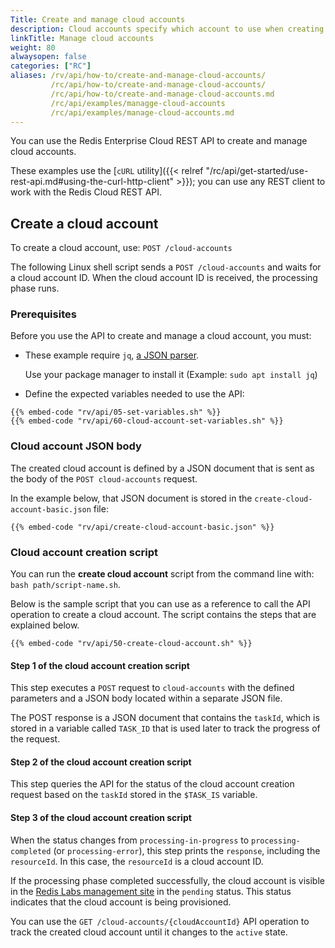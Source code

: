 ```yaml
---
Title: Create and manage cloud accounts
description: Cloud accounts specify which account to use when creating and modifying infrastructure resources.
linkTitle: Manage cloud accounts
weight: 80
alwaysopen: false
categories: ["RC"]
aliases: /rv/api/how-to/create-and-manage-cloud-accounts/
         /rc/api/how-to/create-and-manage-cloud-accounts/
         /rc/api/how-to/create-and-manage-cloud-accounts.md
         /rc/api/examples/managge-cloud-accounts
         /rc/api/examples/manage-cloud-accounts.md
---
```

You can use the Redis Enterprise Cloud REST API to create and manage cloud accounts.

These examples use the [`cURL` utility]({{< relref "/rc/api/get-started/use-rest-api.md#using-the-curl-http-client" >}}); you can use any REST client to work with the Redis Cloud REST API.

## Create a cloud account

To create a cloud account, use: `POST /cloud-accounts`

The following Linux shell script sends a `POST /cloud-accounts` and waits for a cloud account ID.
When the cloud account ID is received, the processing phase runs.

### Prerequisites

Before you use the API to create and manage a cloud account, you must:

- These example require `jq`, [a JSON parser](https://stedolan.github.io/jq/).  

    Use your package manager to install it  (Example: `sudo apt install jq`)

- Define the expected variables needed to use the API:

```shell
{{% embed-code "rv/api/05-set-variables.sh" %}}
{{% embed-code "rv/api/60-cloud-account-set-variables.sh" %}}
```

### Cloud account JSON body

The created cloud account is defined by a JSON document that is sent as the body of the `POST cloud-accounts` request.

In the example below, that JSON document is stored in the `create-cloud-account-basic.json` file:

```shell
{{% embed-code "rv/api/create-cloud-account-basic.json" %}}
```

### Cloud account creation script

You can run the **create cloud account** script from the command line with: `bash path/script-name.sh`.

Below is the sample script that you can use as a reference to call the API operation to create a cloud account.
The script contains the steps that are explained below.

```shell
{{% embed-code "rv/api/50-create-cloud-account.sh" %}}
```

#### Step 1 of the cloud account creation script

This step executes a `POST` request to `cloud-accounts` with the defined parameters and a JSON body located within a separate JSON file.

The POST response is a JSON document that contains the `taskId`,
which is stored in a variable called `TASK_ID` that is used later to track the progress of the request.

#### Step 2 of the cloud account creation script

This step queries the API for the status of the cloud account creation request based on the `taskId` stored in the `$TASK_IS` variable.

#### Step 3 of the cloud account creation script

When the status changes from `processing-in-progress` to `processing-completed` (or `processing-error`),
this step prints the `response`, including the `resourceId`.
In this case, the `resourceId` is a cloud account ID.

If the processing phase completed successfully, the cloud account is visible
in the [Redis Labs management site](https://app.redislabs.com) in the `pending` status.
This status indicates that the cloud account is being provisioned.

You can use the `GET /cloud-accounts/{cloudAccountId}` API operation to track the created cloud account
until it changes to the `active` state.

